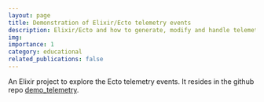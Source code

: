 ```yaml
---
layout: page
title: Demonstration of Elixir/Ecto telemetry events
description: Elixir/Ecto and how to generate, modify and handle telemetry events
img:
importance: 1
category: educational
related_publications: false
---
```


An Elixir project to explore the Ecto telemetry events. It resides in the github
repo [demo_telemetry](https://github.com/fmcgeough/demo_telemetry).
